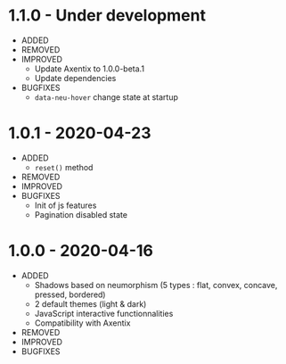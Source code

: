 # 1.1.0 - Under development

- ADDED
- REMOVED
- IMPROVED
  - Update Axentix to 1.0.0-beta.1
  - Update dependencies
- BUGFIXES
  - `data-neu-hover` change state at startup

# 1.0.1 - 2020-04-23

- ADDED
  - `reset()` method
- REMOVED
- IMPROVED
- BUGFIXES
  - Init of js features
  - Pagination disabled state

# 1.0.0 - 2020-04-16

- ADDED
  - Shadows based on neumorphism (5 types : flat, convex, concave, pressed, bordered)
  - 2 default themes (light & dark)
  - JavaScript interactive functionnalities
  - Compatibility with Axentix
- REMOVED
- IMPROVED
- BUGFIXES
